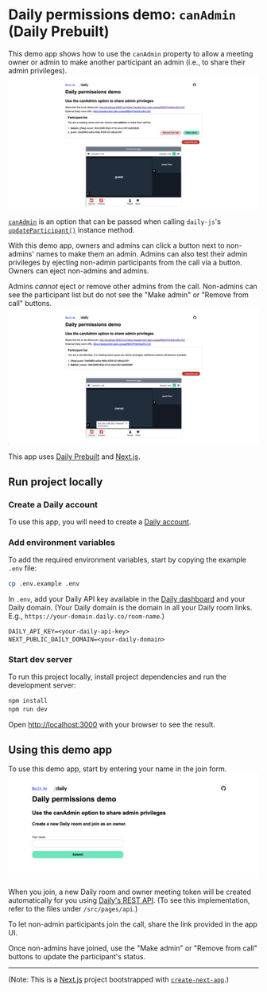 # Daily permissions demo: `canAdmin` (Daily Prebuilt)

This demo app shows how to use the `canAdmin` property to allow a meeting owner or admin to make another participant an admin (i.e., to share their admin privileges).
![Admin view in-call](./public/admin.png)

[`canAdmin`](https://docs.daily.co/reference/daily-js/instance-methods/update-participant#permissions) is an option that can be passed when calling `daily-js`'s [`updateParticipant()`](https://docs.daily.co/reference/daily-js/instance-methods/update-participant) instance method.

With this demo app, owners and admins can click a button next to non-admins' names to make them an admin. Admins can also test their admin privileges by ejecting non-admin participants from the call via a button. Owners can eject non-admins and admins.

Admins _cannot_ eject or remove other admins from the call. Non-admins can see the participant list but do not see the "Make admin" or "Remove from call" buttons.
![Non-admin view in-call](./public/nonadmin.png)

This app uses [Daily Prebuilt](https://www.daily.co/products/prebuilt-video-call-app/) and [Next.js](https://nextjs.org/).

## Run project locally

### Create a Daily account

To use this app, you will need to create a [Daily account](https://dashboard.daily.co/signup).

### Add environment variables

To add the required environment variables, start by copying the example `.env` file:

```bash
cp .env.example .env
```

In `.env`, add your Daily API key available in the [Daily dashboard](https://dashboard.daily.co/developers) and your Daily domain. (Your Daily domain is the domain in all your Daily room links. E.g., `https://your-domain.daily.co/room-name`.)

```
DAILY_API_KEY=<your-daily-api-key>
NEXT_PUBLIC_DAILY_DOMAIN=<your-daily-domain>
```

### Start dev server

To run this project locally, install project dependencies and run the development server:

```bash
npm install
npm run dev
```

Open [http://localhost:3000](http://localhost:3000) with your browser to see the result.

## Using this demo app

To use this demo app, start by entering your name in the join form.
![Homepage](./public/homepage.png)

When you join, a new Daily room and owner meeting token will be created automatically for you using [Daily's REST API](https://docs.daily.co/reference/rest-api). (To see this implementation, refer to the files under `/src/pages/api`.)

To let non-admin participants join the call, share the link provided in the app UI.

Once non-admins have joined, use the "Make admin" or "Remove from call" buttons to update the participant's status.

---

(Note: This is a [Next.js](https://nextjs.org/) project bootstrapped with [`create-next-app`](https://github.com/vercel/next.js/tree/canary/packages/create-next-app).)
